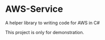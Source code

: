 # AWS-Service
A helper library to writing code for AWS in C#

This project is only for demonstration.
